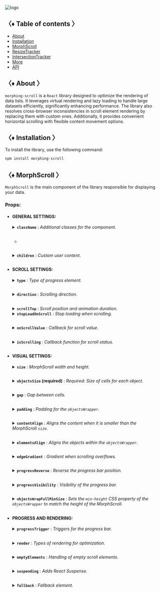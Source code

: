 ![logo](https://drive.google.com/uc?export=view&id=1mpb5TAElX3Xla4sGFISp4bQMu0zuNJaa "logo")

## 〈♦ Table of contents 〉

- [About](#-about-)
- [Installation](#-installation-)
- [MorphScroll](#-morph_scroll-)
- [ResizeTracker](#-resizet_racker-)
- [IntersectionTracker](#-intersection_tracker-)
- [More](#-More-)
- [API](#-api-)

## 〈♦ About 〉

`morphing-scroll` is a `React` library designed to optimize the rendering of data lists. It leverages virtual rendering and lazy loading to handle large datasets efficiently, significantly enhancing performance. The library also resolves cross-browser inconsistencies in scroll element rendering by replacing them with custom ones. Additionally, it provides convenient horizontal scrolling with flexible content movement options.

## 〈♦ Installation 〉

To install the library, use the following command:

```bash
npm install morphing-scroll
```

## 〈♦ MorphScroll 〉

`MorphScroll` is the main component of the library responsible for displaying your data.

### Props:

- #### GENERAL SETTINGS:

  <details>
    <summary><strong><code>className</code></strong> : <em>Additional classes for the component.</em></summary><br />
    <ul>
      <strong>Type:</strong> string<br />
      <br />
      <strong>Description:</strong> <em><br />
      This parameter allows you to apply custom CSS classes to the <code>MorphScroll</code> component, enabling further customization and styling to fit your design needs.✨</em><br />
      <br />
      <strong>Example:</strong>

      ```tsx
      <MorphScroll
        className="your-class"
        // another props
      >
        {children}
      </MorphScroll>
      ```

    </ul>

  </details>

  - ##

  <details>
    <summary><strong><code>children</code></strong> : <em>Custom user content.</em></summary><br />
    <ul>
      <strong>Type:</strong> React.ReactNode<br />
      <br />
      <strong>Description:</strong> <em><br />
      This is where you can pass your list elements.<br />
      Make sure to provide unique keys for each list item, as per React's rules. The <code>MorphScroll</code> component ensures that the cells it generates will use the same keys as your list items, allowing it to render the correct cells for the current list.<br />
      Additionally, <code>MorphScroll</code> handles a passed <code>null</code> value the same way as <code>undefined</code>, rendering nothing in both cases.</em><br />
      <br />
      <strong>Example:</strong>

      ```tsx
      <MorphScroll
        // props
      >
        {children}
      </MorphScroll>
      ```

    </ul>

  </details>

  ##

- #### SCROLL SETTINGS:

  <details>
    <summary><strong><code>type</code></strong> : <em>Type of progress element.</em></summary><br />
    <ul>
      <strong>Type:</strong> "scroll" | "slider"<br />
      <br />
      <strong>Default:</strong> "scroll"<br />
      <br />
      <strong>Description:</strong> <em><br />
      This parameter defines how the provided <code>progressElement</code> behaves within <code>progressTrigger</code> and how you interact with it.<br />
      With the default <code>type="scroll"</code>, it functions as a typical scrollbar. However, with <code>type="slider"</code>, it displays distinct elements indicating the number of full scroll steps within the list.<br />
      For More details, refer to <code>progressTrigger/progressElement</code>.</em><br />
      <br />
      <strong>Example:</strong>

      ```tsx
      <MorphScroll
        type="slider"
        // another props
      >
        {children}
      </MorphScroll>
      ```

    </ul>

  </details>

  ##

  <details>
    <summary><strong><code>direction</code></strong> : <em>Scrolling direction.</em></summary><br />
    <ul>
      <strong>Type:</strong> "x" | "y"<br />
      <br />
      <strong>Default:</strong> "y"<br />
      <br />
      <strong>Description:</strong> <em><br />
      This parameter changes the scroll or slider type direction based on the provided value.<br />
      You can set it to horizontal or vertical to customize the component according to your needs.</em><br />
      <br />
      <strong>Example:</strong>

      ```tsx
      <MorphScroll
        direction="x"
        // another props
      >
        {children}
      </MorphScroll>
      ```

    </ul>

  </details>

  ##

  <details>
    <summary><strong><code>scrollTop</code></strong> : <em>Scroll position and animation duration.</em></summary><br />
    <ul>
      <strong>Type:</strong> {<br />
          value: number | "end";<br />
          duration?: number;<br />
          updater?: boolean;<br />
      }<br />
      <br />
      <strong>Default:</strong> { value: 0; duration: 200; updater: false }<br />
      <br />
      <strong>Description:</strong> <em><br />
      This parameter allows you to set custom scroll values.<br />
      <br />
      The <code>value</code> property accepts numerical pixel values.<br />
      The <code>"end"</code> option scrolls to the bottom of the list upon loading, which is useful for scenarios like chat message lists. When new elements are appended to the list, the scroll position will update automatically. However, to prevent unwanted scrolling when adding elements to the beginning of the list, this property will not trigger.<br />
      <br />
      The <code>duration</code> property determines the animation speed for scrolling in ms.</em><br />
      <br />
      The <code>updater</code> property is a helper for the <code>value</code> property. When setting the same scroll value repeatedly (e.g., clicking a button to scroll to the top), React does not register the update. To force an update, toggle updater within setState, e.g.,<br />
      <code>setScroll((prev) => ({ ...prev, value: 0, updater: !prev.updater }))</code></em><br />
      <br />
      <strong>Example:</strong>

      ```tsx
      <MorphScroll
        scrollTop={{ value: 100; duration: 100 }}
        // another props
      >
        {children}
      </MorphScroll>
      ```

    </ul>

  </details>

  <details>
    <summary><strong><code>stopLoadOnScroll</code></strong> : <em>Stop loading when scrolling.</em></summary><br />
    <ul>
      <strong>Type:</strong> boolean<br />
      <br />
      <strong>Default:</strong> false<br />
      <br />
      <strong>Description:</strong> <em><br />
      This parameter helps optimize list performance during scrolling. When set to <code>true</code>, new items will not load while the list is being scrolled and will only load after scrolling stops. This can be particularly useful for lists with a large number of items.</em><br />
      <br />
      <strong>Example:</strong>

      ```tsx
      <MorphScroll
        stopLoadOnScroll
        // another props
      >
        {children}
      </MorphScroll>
      ```

    </ul>

  </details>

  ##

  <details>
    <summary><strong><code>onScrollValue</code></strong> : <em>Callback for scroll value.</em></summary><br />
    <ul>
      <strong>Type:</strong> (scroll: number) => void<br />
      <br />
      <strong>Description:</strong> <em><br />
      This parameter accepts a callback function that is triggered on every scroll event. The callback receives the current scroll position as a number. The return value of the callback can be used to determine custom behavior based on the scroll value.</em><br />
      <br />
      <strong>Example:</strong>

      ```tsx
      <MorphScroll
        onScrollValue={
          (scroll) => {
            console.log("Scroll position:", scroll);
            return scroll > 100;
          },
        }
        // another props
      >
        {children}
      </MorphScroll>
      ```

    </ul>

  </details>
    
  ##

  <details>
    <summary><strong><code>isScrolling</code></strong> : <em>Callback function for scroll status.</em></summary><br />
    <ul>
      <strong>Type:</strong> (motion: boolean) => void<br />
      <br />
      <strong>Description:</strong> <em><br />
      This parameter accepts a callback function that is triggered whenever the scroll status changes. The callback receives a boolean value, where <code>true</code> indicates that scrolling is in progress, and <code>false</code> indicates that scrolling has stopped. This can be useful for triggering additional actions, such as pausing animations or loading indicators based on the scroll state.</em><br />
      <br />
      <strong>Example:</strong>

      ```tsx
      <MorphScroll
        isScrolling={(motion) => {
          console.log(motion ? "Scrolling..." : "Scroll stopped.");
        }}
        // another props
      >
        {children}
      </MorphScroll>
      ```

    </ul>

  </details>

  ##

- #### VISUAL SETTINGS:

  <details>
    <summary><strong><code>size</code></strong> : <em>MorphScroll width and height.</em></summary><br />
    <ul>
      <strong>Type:</strong> number[]<br />
      <br />
      <strong>Description:</strong> <em><br />
      This parameter sets the width and height of the <code>MorphScroll</code> component as an array of two numbers. These values help define the visual container for the scrollable area.<br />
      *The values are specified following the <code>width/height</code> rule in pixels, regardless of the <code>direction</code>.<br />
      <br />
      If this parameter is not specified, <code>MorphScroll</code> will use the <code>ResizeTracker</code> component to measure the width and height of the area where <code>MorphScroll</code> is added. The dimensions will automatically adjust when the container changes.<br />
      *See the <code>ResizeTracker</code> section for more details.</em><br />
      <br />
      <strong>Example:</strong>

      ```tsx
      <MorphScroll
        size={[100, 400]}
        // another props
      >
        {children}
      </MorphScroll>
      ```

    </ul>

  </details>

  ##

  <details>
    <summary><strong><code>objectsSize</code> (required)</strong> : <em>Required: Size of cells for each object.</em></summary><br />
    <ul>
      <strong>Type:</strong> (number | "none" | "firstChild")[]<br />
      <br />
      <strong>Description:</strong> <em><br />
      This parameter is the only required one. It defines the size of cells for each of your objects. <code>ObjectsSize</code> use an array of values.<br />
      *The values are specified following the <code>width/height</code> rule, regardless of the <code>direction</code>.<br />
      <br />
      If you pass <code>"none"</code>, cells will still be created, but <code>MorphScroll</code> will not calculate their sizes-they will simply wrap your objects. In this case, for example, you won’t be able to use the <code>infiniteScroll</code> feature, as it requires specific cell sizes for absolute positioning.. However, this is not a drawback if you are building something like a chat or a news feed, where the content can have varying heights, and it’s better to load new content as the user approaches the end of the existing list.<br />
      <br />
      If you specify the value <code>"firstChild"</code>, a <code>ResizeTracker</code> wrapper will be created for the first child of your list. This wrapper will calculate the size of the first child, and these dimensions will be applied to all cells in the list.</em><br />
      <br />
      <strong>Example:</strong>

      ```tsx
      <MorphScroll
        objectsSize={[40, 40]}
        // objectsSize={["none", "none"]}
        // objectsSize={["firstChild", "firstChild"]}
        // another props
      >
        {children}
      </MorphScroll>
      ```

    </ul>

  </details>

  ##

  <details>
    <summary><strong><code>gap</code></strong> : <em>Gap between cells.</em></summary><br />
    <ul>
      <strong>Type:</strong> number[] | number<br />
      <br />
      <strong>Description:</strong> <em><br />
      This parameter allows you to set spacing between list items both horizontally and vertically. You can provide a single value, which will apply to both directions, or an array of two numbers to define separate spacing values.<br />
      *The values are specified following the <code>horizontal/vertical</code> rule in pixels, regardless of the <code>direction</code>.</em><br />
      <br />
      <strong>Example:</strong>

      ```tsx
      <MorphScroll
        gap={10}
        // gap={[10, 10]}
        // another props
      >
        {children}
      </MorphScroll>
      ```

    </ul>

  </details>

  ##

  <details>
    <summary><strong><code>padding</code></strong> : <em>Padding for the <code>objectsWrapper</code>.</em></summary><br />
    <ul>
      <strong>Type:</strong> number[] | number<br />
      <br />
      <strong>Description:</strong> <em><br />
      This parameter defines the spacing between the list items and their wrapper, effectively increasing the width or height of the scrollable area. You can provide a single number, which will apply to all sides, or an array of two or four numbers to specify spacing for specific directions.<br />
      <br />
      *This parameter accepts either a single number or an array of numbers.<br />
      If a two-number array is provided, the values follow the <code>horizontal/vertical</code> rule.<br />
      If a four-number array is provided, the values follow the <code>top/right/bottom/left</code> rule.<br />
      All values are in pixels and apply regardless of the <code>direction</code>.<br />
      <br />
      *Important: this is not a CSS property, even though its name might suggest otherwise. It specifically refers to modifying the width and height of the scrollable wrapper, affecting the dimensions of the scrollable area.</em><br />
      <br />
      <strong>Example:</strong>

      ```tsx
      <MorphScroll
        padding={10}
        // padding={[10, 10]}
        // padding={[10, 10, 10, 10]}
        // another props
      >
        {children}
      </MorphScroll>
      ```

    </ul>

  </details>

  ##

  <details>
    <summary><strong><code>contentAlign</code></strong> : <em>Aligns the content when it is smaller than the MorphScroll <code>size</code>.</em></summary><br />
    <ul>
      <strong>Type:</strong> [<br />
          "start" | "center" | "end",<br />
          "start" | "center" | "end"<br />
      ]<br />
      <strong>Description:</strong> <em><br />
      This parameter aligns the `objectsWrapper`, which contains all the provided elements, relative to the scroll or the `size`.<br />
      <br />
      *Important: only takes effect when `objectsWrapper` is smaller than the scroll container.<br />
      <br />
      *The values are specified following the horizontal/vertical rule, regardless of the direction.</em><br />
      <br />
      <strong>Example:</strong>

      ```tsx
      <MorphScroll
        contentAlign={["center", "center"]}
        // another props
      >
        {children}
      </MorphScroll>
      ```

    </ul>

  </details>

  ##

  <details>
    <summary><strong><code>elementsAlign</code></strong> : <em>Aligns the objects within the <code>objectsWrapper</code>.</em></summary><br />
    <ul>
      <strong>Type:</strong> "start" | "center" | "end"<br />
      <br />
      <strong>Description:</strong> <em><br />
      This parameter aligns the provided custom objects within the `objectsWrapper`.</em><br />
      <br />
      <strong>Example:</strong>

      ```tsx
      <MorphScroll
        elementsAlign="center"
        // another props
      >
        {children}
      </MorphScroll>
      ```

    </ul>

  </details>

  ##

  <details>
    <summary><strong><code>edgeGradient</code></strong> : <em>Gradient when scrolling overflows.</em></summary><br />
    <ul>
      <strong>Type:</strong> boolean | { color?: string; size?: number }<br />
      <br />
      <strong>Default:</strong> When using true or color, the default size will be 40<br />
      <br />
      <strong>Description:</strong> <em><br />
      This parameter creates two edge elements responsible for darkening the edges of the scroll when it overflows.<br />
      <br />
      The color property accepts any valid color format. If specified, the library will generate a gradient transitioning from the custom color to transparent. If omitted, the edge elements will have no color, allowing for custom styling via CSS classes.<br />
      <br />
      The size property, measured in pixels, adjusts the dimensions of the edge elements.</em><br />
      <br />
      <strong>Example:</strong>

      ```tsx
      <MorphScroll
        edgeGradient={{ color: "rgba(0, 0, 0, 0.5)" }}
        // edgeGradient={{ color: "rgba(0, 0, 0, 0.5)", size: 20 }}
        // edgeGradient
        // another props
      >
        {children}
      </MorphScroll>
      ```

    </ul>

  </details>

  ##

  <details>
    <summary><strong><code>progressReverse</code></strong> : <em>Reverse the progress bar position.</em></summary><br />
    <ul>
      <strong>Type:</strong> boolean<br />
      <br />
      <strong>Default:</strong> false<br />
      <br />
      <strong>Description:</strong> <em><br />
      This parameter changes the position of the progress bar based on the direction property.<br />
      <br />
      If direction="x", the progress bar will be positioned on the left by default or on the right when progressReverse is active.<br />
      <br />
      If direction="y", the progress bar will be positioned at the top by default or at the bottom when progressReverse is active.</em><br />
      <br />
      <strong>Example:</strong>

      ```tsx
      <MorphScroll
        progressReverse
        // another props
      >
        {children}
      </MorphScroll>
      ```

    </ul>

  </details>

  ##

  <details>
    <summary><strong><code>progressVisibility</code></strong> : <em>Visibility of the progress bar.</em></summary><br />
    <ul>
      <strong>Type:</strong> "visible" | "hover" | "hidden"<br />
      <br />
      <strong>Default:</strong> "visible"<br />
      <br />
      <strong>Description:</strong> <em><br />
      This parameter controls the visibility of the progress bar regardless of the <code>type</code> value.</em><br />
      <br />
      <strong>Example:</strong>

      ```tsx
      <MorphScroll
        progressVisibility="hover"
        // another props
      >
        {children}
      </MorphScroll>
      ```

    </ul>

  </details>

  ##

  <details>
    <summary><strong><code>objectsWrapFullMinSize</code></strong> : <em>Sets the <code>min-height</code> CSS property of the <code>objectsWrapper</code> to match the height of the MorphScroll.</em></summary><br />
    <ul>
      <strong>Type:</strong> boolean<br /><br />
      <strong>Default:</strong> false<br /><br />
      <strong>Description:</strong> <em><br />
      -</em><br />
      <br />
      <strong>Example:</strong>

      ```tsx
      <MorphScroll
        objectsWrapFullMinSize
        // another props
      >
        {children}
      </MorphScroll>
      ```

    </ul>

  </details>

  ##

- #### PROGRESS AND RENDERING:

  <details>
    <summary><strong><code>progressTrigger</code></strong> : <em>Triggers for the progress bar.</em></summary><br />
    <ul>
      <strong>Type:</strong> {<br />
        wheel?: boolean;<br />
        content?: boolean;<br />
        progressElement?: boolean | React.ReactNode;<br />
        arrows?: boolean | { size?: number; element?: React.ReactNode };<br />
      }<br />
      <br />
      <strong>Default:</strong> { wheel: true }<br />
      <br />
      <strong>Description:</strong> <em><br />
      This is one of the most important parameters, allowing you to define how users interact with the progress bar and customize its appearance.<br />
      <br />
      The <code>wheel</code> property determines whether the progress bar responds to mouse wheel scrolling.<br />
      The <code>content</code> property enables interaction by clicking and dragging anywhere within the scrollable content to move it.<br />
      The <code>progressElement</code> property defines whether the progress bar is controlled by a custom element. If your custom scroll element is not ready yet, you can simply pass <code>true</code>, which will display the browser's default scrollbar when <code>type="scroll"</code> is used. Alternatively, if <code>type="slider"</code> is set, a <code>sliderBar</code> element will be created, containing multiple <code>sliderElem</code> elements representing progress. Depending on the position, one of these elements will always have the <code>active</code> class.<br />
      </em><br />
      <br />
      <strong>Example:</strong>

      ```tsx
      <MorphScroll
        progressTrigger={{
          wheel: true,
          progressElement: <div className="your-scroll-thumb" />,
        }}
        // another props
      >
        {children}
      </MorphScroll>
      ```

    </ul>

  </details>

  ##

  <details>
    <summary><strong><code>render</code></strong> : <em>Types of rendering for optimization.</em></summary><br />
    <ul>
      <strong>Type:</strong><br />
        | { type: "default" }<br />
        | { type: "lazy"; rootMargin?: number | number[]; onVisible?: () => void }<br />
        | { type: "virtual"; rootMargin?: number | number[] }<br />
      <br />
      <strong>Default:</strong> { type: "default" }<br />
      <br />
      <strong>Description:</strong> <em><br />
      This parameter defines the rendering type for optimization.<br />
      The <code>type</code> property can be set to <code>default</code>, <code>lazy</code> or <code>virtual</code>.<br />
      <br />
      With <code>default</code>, no optimizations are applied.<br />
      With <code>lazy</code>, containers are created but do not load content until they enter the viewport. The <code>rootMargin</code> property controls the threshold for loading, and the <code>onVisible</code>callback function can be used to trigger actions when a container becomes visible for each scrollable object.<br />
      <br />
      With <code>virtual</code>, a container is created for each scrollable object, and its absolute positioning is calculated based on <code>scrollTop</code> and scroll area dimensions. Rendering is dynamically adjusted according to the scroll position. The <code>rootMargin</code> property can also be used to extend the rendering area.<br />
      <br />
      *The <code>rootMargin</code> property accepts either a single number or an array of numbers.<br />
      If a two-number array is provided, the values follow the <code>horizontal/vertical</code> rule.<br />
      If a four-number array is provided, the values follow the <code>top/right/bottom/left</code> rule.<br />
      All values are in pixels and apply regardless of the <code>direction</code>.<br /></em><br />
      <br />
      <strong>Example:</strong>

      ```tsx
      <MorphScroll
        render={{ type: "virtual" }}
        // render={{
        //   type: "lazy",
        //   rootMargin: [0, 100],
        //   onVisible: () => console.log("visible"))
        // }}
        // another props
      >
        {children}
      </MorphScroll>
      ```

    </ul>

  </details>

  ##

  <details>
    <summary><strong><code>emptyElements</code></strong> : <em>Handling of empty scroll elements.</em></summary><br />
    <ul>
      <strong>Type:</strong><br />
        | {
            mode: "clear";
            clickTrigger?: { selector: string; delay?: number };
          }<br />
        | {
            mode: "fallback";
            element?: React.ReactNode;
            clickTrigger?: { selector: string; delay?: number };
          }<br /><br />
      <strong>Description:</strong> <em><br />
      If certain components might return nothing during rendering, this parameter helps manage them. The check and subsequent replacement with a fallback element or removal occur after the scroll elements are rendered. Due to this, when dynamically displaying elements in different <code>render</code> modes, you may notice slight position shifts during fast scrolling, as empty elements are removed, causing subsequent elements to reposition.<br />
      <br />
      <code>mode: "clear"</code> – automatically removes empty elements, eliminating unnecessary gaps in the scroll list.<br />
      <br />
      <code>clickTrigger</code> – if elements are removed via a click action, this property ensures cleanup is triggered accordingly. It accepts an object with a <code>selector</code> (such as a delete button’s class) and an optional <code>delay</code> (a delay in milliseconds to accommodate animations or complex removals).<br />
      <br />
      <code>mode: "fallback"</code> – replaces empty elements with a specified fallback component. By default, it uses the <code>fallback</code> props value, but you can also pass a separate placeholder element via the <code>element</code> property.<br />
      <br />
      *For clarification, the cleanup will occur on the initial render, when the number of passed elements changes, on scroll, and on click if you use <code>clickTrigger</code>.</em><br />
      <br />
      <strong>Example:</strong>

      ```tsx
      <MorphScroll
        emptyElements={{
          mode: "clear",
          clickTrigger: { selector: ".close-button" },
        }}
        // emptyElements={{
        //   mode: "fallback",
        //   clickTrigger: {
        //     selector: ".close-button",
        //     delay: 100,
        //   },
        // }}
        // another props
      >
        {children}
      </MorphScroll>
      ```

    </ul>

  </details>

  ##

  <details>
    <summary><strong><code>suspending</code></strong> : <em>Adds React Suspense.</em></summary><br />
    <ul>
      <strong>Type:</strong> boolean<br />
      <br />
      <strong>Default:</strong> false<br />
      <br />
      <strong>Description:</strong> <em><br />
      This parameter adds React Suspense to the MorphScroll component for asynchronous rendering.</em><br />
      <br />
      <strong>Example:</strong>

  ```tsx
  <MorphScroll
    suspending
    // another props
  >
    {children}
  </MorphScroll>
  ```

    </ul>

  </details>

  ##

  <details>
    <summary><strong><code>fallback</code></strong> : <em>Fallback element.</em></summary><br />
    <ul>
      <strong>Type:</strong> React.ReactNode<br />
      <br />
      <strong>Description:</strong> <em><br />
      This parameter sets the fallback element for custom element. It will be used for <code>emptyElements</code> in <code>mode: "fallback"</code> or when <code>suspending</code> is enabled.</em><br />
      <br />
      <strong>Example:</strong>

  ```tsx
  <MorphScroll
    fallback={<div>Loading...</div>}
    // another props
  >
    {children}
  </MorphScroll>
  ```

    </ul>

  </details>

